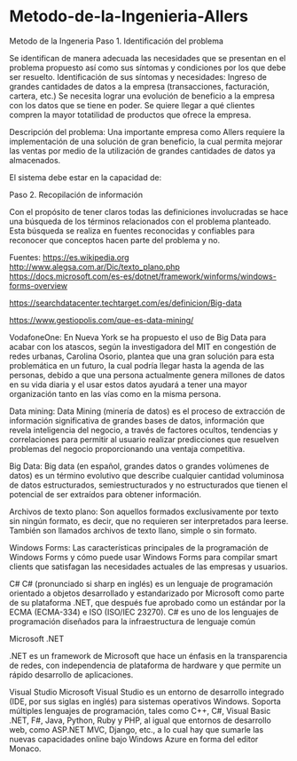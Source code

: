 # Metodo-de-la-Ingenieria-Allers
Metodo de la Ingeneria
Paso 1. Identificación del problema

Se identifican de manera adecuada las necesidades que se presentan en el problema propuesto así como sus síntomas y condiciones por los que debe ser resuelto.
Identificación de sus síntomas y necesidades:
Ingreso de grandes cantidades de datos a la empresa (transacciones, facturación, cartera, etc.)
Se necesita lograr una evolución de beneficio a la empresa con los datos que se tiene en poder.
Se quiere llegar a qué clientes compren la mayor totatilidad de productos que ofrece la empresa.
 
Descripción del problema:
Una importante empresa como Allers requiere la implementación de una solución de gran beneficio, la cual permita mejorar las ventas por medio de la utilización de grandes cantidades de datos ya almacenados. 

El sistema debe estar en la capacidad de:  


Paso 2. Recopilación de información

  Con el propósito de tener claros todas las definiciones involucradas se hace una búsqueda de los términos relacionados con el problema planteado. Esta búsqueda se realiza en fuentes reconocidas y confiables para reconocer que conceptos hacen parte del problema y no.

Fuentes:
https://es.wikipedia.org
http://www.alegsa.com.ar/Dic/texto_plano.php
https://docs.microsoft.com/es-es/dotnet/framework/winforms/windows-forms-overview

https://searchdatacenter.techtarget.com/es/definicion/Big-data
 
https://www.gestiopolis.com/que-es-data-mining/


VodafoneOne:
En Nueva York se ha propuesto el uso de Big Data para acabar con los atascos, según la investigadora del MIT en congestión de redes urbanas, Carolina Osorio, plantea que una gran solución para esta problemática en un futuro, la cual podría llegar hasta la agenda de las personas, debido a que una persona actualmente genera millones de datos en su vida diaria y el usar estos datos ayudará a tener una mayor organización tanto en las vías como en la misma persona.


Data mining:
Data Mining (minería de datos) es el proceso de extracción de información significativa de grandes bases de datos, información que revela inteligencia del negocio, a través de factores ocultos, tendencias y correlaciones para permitir al usuario realizar predicciones que resuelven problemas del negocio proporcionando una ventaja competitiva.

Big Data:
Big data (en español, grandes datos o grandes volúmenes de datos) es un término evolutivo que describe cualquier cantidad voluminosa de datos estructurados, semiestructurados y no estructurados que tienen el potencial de ser extraídos para obtener información.



Archivos de texto plano:
Son aquellos formados exclusivamente por texto sin ningún formato, es decir, que no requieren ser interpretados para leerse. También son llamados archivos de texto llano, simple o sin formato.
 
 Windows Forms:
Las características principales de la programación de Windows Forms y cómo puede usar Windows Forms para compilar smart clients que satisfagan las necesidades actuales de las empresas y usuarios.
 


C#
C# (pronunciado si sharp en inglés) es un lenguaje de programación orientado a objetos desarrollado y estandarizado por Microsoft como parte de su plataforma .NET, que después fue aprobado como un estándar por la ECMA (ECMA-334) e ISO (ISO/IEC 23270). C# es uno de los lenguajes de programación diseñados para la infraestructura de lenguaje común

Microsoft .NET

.NET es un framework de Microsoft que hace un énfasis en la transparencia de redes, con independencia de plataforma de hardware y que permite un rápido desarrollo de aplicaciones.




Visual Studio
Microsoft Visual Studio es un entorno de desarrollo integrado (IDE, por sus siglas en inglés) para sistemas operativos Windows. Soporta múltiples lenguajes de programación, tales como C++, C#, Visual Basic .NET, F#, Java, Python, Ruby y PHP, al igual que entornos de desarrollo web, como ASP.NET MVC, Django, etc., a lo cual hay que sumarle las nuevas capacidades online bajo Windows Azure en forma del editor Monaco.







